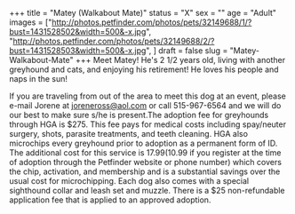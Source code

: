 +++
title = "Matey (Walkabout Mate)"
status = "X"
sex = ""
age = "Adult"
images = ["http://photos.petfinder.com/photos/pets/32149688/1/?bust=1431528502&width=500&-x.jpg",
"http://photos.petfinder.com/photos/pets/32149688/2/?bust=1431528503&width=500&-x.jpg",
]
draft = false
slug = "Matey-Walkabout-Mate"
+++
Meet Matey! He's 2 1/2 years old, living with another greyhound and cats, and enjoying his retirement! He loves his people and naps in the sun!

If you are traveling from out of the area to meet this dog at an event, please e-mail Jorene at joreneross@aol.com or call 515-967-6564 and we will do our best to make sure s/he is present.The adoption fee for greyhounds through HGA is $275. This fee pays for medical costs including spay/neuter surgery, shots, parasite treatments, and teeth cleaning. HGA also microchips every greyhound prior to adoption as a permanent form of ID. The additional cost for this service is $17.99 ($10.99 if you register at the time of adoption through the Petfinder website or phone number) which covers the chip, activation, and membership and is a substantial savings over the usual cost for microchipping. Each dog also comes with a special sighthound collar and leash set and muzzle. There is a $25 non-refundable application fee that is applied to an approved adoption.
